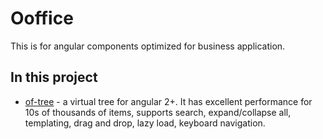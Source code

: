 # Ooffice

This is for angular components optimized for business application.

## In this project
- [of-tree](https://github.com/gjcampbell/ooffice/tree/master/projects/of-tree) - a virtual tree for angular 2+. It has excellent performance for 10s of thousands of items, supports search, expand/collapse all, templating, drag and drop, lazy load, keyboard navigation.

